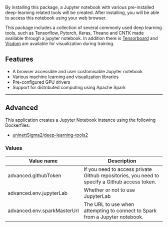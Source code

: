 By installing this package, a Jupyter notebook with various pre-installed
deep-learning related tools will be created.
After installing, you will be able to access this notebook using your web browser.

This package includes a collection of several commonly used deep learning tools, such as Tensorflow,
Pytorch, Keras, Theano and CNTK made available through a jupyter notebook.
In addition there is [Tensorboard](https://www.tensorflow.org/programmers_guide/summaries_and_tensorboard) and [Visdom](https://github.com/facebookresearch/visdom) are available for visualization during training.


## Features

- A browser accessible and user customisable Jupyter notebook
- Various machine learning and visualization libraries
- Pre-configured GPU drivers
- Support for distributed computing using Apache Spark

------

## Advanced

This application creates a Jupyter Notebook instance using the following Dockerfiles:

- [uninettSigma2/deep-learning-tools2](https://github.com/UninettSigma2/helm-charts-dockerfiles/tree/641af6f/deep-learning-tools2/Dockerfile)

### Values

| Value name    | Description |
| ------------- | ----------------------------------------------------------------------------------------------------------- |
| advanced.githubToken        | If you need to access private Github repositories, you need to specify a Github access token. |
| advanced.env.jupyterLab     | Whether or not to use JupyterLab                                                              |
| advanced.env.sparkMasterUrl | The URL to use when attempting to connect to Spark from a Jupyter notebook.                   |
